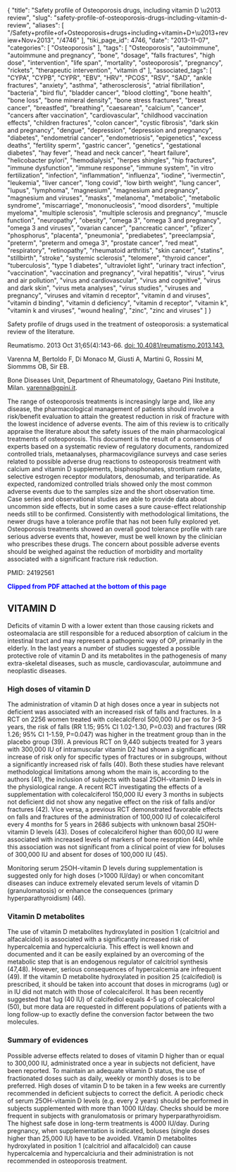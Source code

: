 {
    "title": "Safety profile of Osteoporosis drugs, including vitamin D \u2013 review",
    "slug": "safety-profile-of-osteoporosis-drugs-including-vitamin-d-review",
    "aliases": [
        "/Safety+profile+of+Osteoporosis+drugs+including+vitamin+D+\u2013+review+Nov+2013",
        "/4746"
    ],
    "tiki_page_id": 4746,
    "date": "2013-11-07",
    "categories": [
        "Osteoporosis"
    ],
    "tags": [
        "Osteoporosis",
        "autoimmune",
        "autoimmune and pregnancy",
        "bone",
        "dosage",
        "falls fractures",
        "high dose",
        "intervention",
        "life span",
        "mortality",
        "osteoporosis",
        "pregnancy",
        "rickets",
        "therapeutic intervention",
        "vitamin d"
    ],
    "associated_tags": [
        "CYPA",
        "CYPB",
        "CYPR",
        "EBV",
        "HRV",
        "PCOS",
        "RSV",
        "SAD",
        "ankle fractures",
        "anxiety",
        "asthma",
        "atherosclerosis",
        "atrial fibrillation",
        "bacteria",
        "bird flu",
        "bladder cancer",
        "blood clotting",
        "bone health",
        "bone loss",
        "bone mineral density",
        "bone stress fractures",
        "breast cancer",
        "breastfed",
        "breathing",
        "caesarean",
        "calcium",
        "cancer",
        "cancers after vaccination",
        "cardiovascular",
        "childhood vaccination effects",
        "children fractures",
        "colon cancer",
        "cystic fibrosis",
        "dark skin and pregnancy",
        "dengue",
        "depression",
        "depression and pregnancy",
        "diabetes",
        "endometrial cancer",
        "endometriosis",
        "epigenetics",
        "excess deaths",
        "fertility sperm",
        "gastric cancer",
        "genetics",
        "gestational diabetes",
        "hay fever",
        "head and neck cancer",
        "heart failure",
        "helicobacter pylori",
        "hemodialysis",
        "herpes shingles",
        "hip fractures",
        "immune dysfunction",
        "immune response",
        "immune system",
        "in vitro fertilization",
        "infection",
        "inflammation",
        "influenza",
        "iodine",
        "ivermectin",
        "leukemia",
        "liver cancer",
        "long covid",
        "low birth weight",
        "lung cancer",
        "lupus",
        "lymphoma",
        "magnesium",
        "magnesium and pregnancy",
        "magnesium and viruses",
        "masks",
        "melanoma",
        "metabolic",
        "metabolic syndrome",
        "miscarriage",
        "mononucleosis",
        "mood disorders",
        "multiple myeloma",
        "multiple sclerosis",
        "multiple sclerosis and pregnancy",
        "muscle function",
        "neuropathy",
        "obesity",
        "omega 3",
        "omega 3 and pregnancy",
        "omega 3 and viruses",
        "ovarian cancer",
        "pancreatic cancer",
        "pfizer",
        "phosphorus",
        "placenta",
        "pneumonia",
        "prediabetes",
        "preeclampsia",
        "preterm",
        "preterm and omega 3",
        "prostate cancer",
        "red meat",
        "respiratory",
        "retinopathy",
        "rheumatoid arthritis",
        "skin cancer",
        "statins",
        "stillbirth",
        "stroke",
        "systemic sclerosis",
        "telomere",
        "thyroid cancer",
        "tuberculosis",
        "type 1 diabetes",
        "ultraviolet light",
        "urinary tract infection",
        "vaccination",
        "vaccination and pregnancy",
        "viral hepatitis",
        "virus",
        "virus and air pollution",
        "virus and cardiovascular",
        "virus and cognitive",
        "virus and dark skin",
        "virus meta analyses",
        "virus studies",
        "viruses and pregnancy",
        "viruses and vitamin d receptor",
        "vitamin d and viruses",
        "vitamin d binding",
        "vitamin d deficiency",
        "vitamin d receptor",
        "vitamin k",
        "vitamin k and viruses",
        "wound healing",
        "zinc",
        "zinc and viruses"
    ]
}


Safety profile of drugs used in the treatment of osteoporosis: a systematical review of the literature.

Reumatismo. 2013 Oct 31;65(4):143-66. [doi: 10.4081/reumatismo.2013.143.](https://doi.org/10.4081/reumatismo.2013.143.)

Varenna M, Bertoldo F, Di Monaco M, Giusti A, Martini G, Rossini M, Siommms OB, Sir EB.

Bone Diseases Unit, Department of Rheumatology, Gaetano Pini Institute, Milan. varenna@gpini.it.

The range of osteoporosis treatments is increasingly large and, like any disease, the pharmacological management of patients should involve a risk/benefit evaluation to attain the greatest reduction in risk of fracture with the lowest incidence of adverse events. The aim of this review is to critically appraise the literature about the safety issues of the main pharmacological treatments of osteoporosis. This document is the result of a consensus of experts based on a systematic review of regulatory documents, randomized controlled trials, metaanalyses, pharmacovigilance surveys and case series related to possible adverse drug reactions to osteoporosis treatment with calcium and vitamin D supplements, bisphosphonates, strontium ranelate, selective estrogen receptor modulators, denosumab, and teriparatide. As expected, randomized controlled trials showed only the most common adverse events due to the samples size and the short observation time. Case series and observational studies are able to provide data about uncommon side effects, but in some cases a sure cause-effect relationship needs still to be confirmed. Consistently with methodological limitations, the newer drugs have a tolerance profile that has not been fully explored yet. Osteoporosis treatments showed an overall good tolerance profile with rare serious adverse events that, however, must be well known by the clinician who prescribes these drugs. The concern about possible adverse events should be weighed against the reduction of morbidity and mortality associated with a significant fracture risk reduction.

PMID:     24192561

 **<span style="color:#00F;">Clipped from PDF attached at the bottom of this page</span>** 

## VITAMIN D

Deficits of vitamin D with a lower extent than those causing rickets and osteomalacia are still responsible for a reduced absorption of calcium in the intestinal tract and may represent a pathogenic way of OP, primarily in the elderly. In the last years a number of studies suggested a possible protective role of vitamin D and its metabolites in the pathogenesis of many extra-skeletal diseases, such as muscle, cardiovascular, autoimmune and neoplastic diseases.

### High doses of vitamin D

The administration of vitamin D at high doses once a year in subjects not deficient was associated with an increased risk of falls and fractures. In a RCT on 2256 women treated with colecalciferol 500,000 IU per os for 3-5 years, the risk of falls (RR 1.15; 95% CI 1.02-1.30, P=0.03) and fractures (RR 1.26; 95% CI 1-1.59, P=0.047) was higher in the treatment group than in the placebo group (39). A previous RCT on 9,440 subjects treated for 3 years with 300,000 IU of intramuscular vitamin D2 had shown a significant increase of risk only for specific types of fractures or in subgroups, without a significantly increased risk of falls (40). Both these studies have relevant methodological limitations among whom the main is, according to the authors (41), the inclusion of subjects with basal 25OH-vitamin D levels in the physiological range. A recent RCT investigating the effects of a supplementation with colecalciferol 150,000 IU every 3 months in subjects not deficient did not show any negative effect on the risk of falls and/or fractures (42). Vice versa, a previous RCT demonstrated favorable effects on falls and fractures of the administration of 100,000 IU of colecalciferol every 4 months for 5 years in 2686 subjects with unknown basal 25OH-vitamin D levels (43). Doses of colecalciferol higher than 600,00 IU were associated with increased levels of markers of bone resorption (44), while this association was not significant from a clinical point of view for boluses of 300,000 IU and absent for doses of 100,000 IU (45).

Monitoring serum 25OH-vitamin D levels during supplementation is suggested only for high doses (>1000 IU/day) or when concomitant diseases can induce extremely elevated serum levels of vitamin D (granulomatosis) or enhance the consequences (primary hyperparathyroidism) (46).

### Vitamin D metabolites

The use of vitamin D metabolites hydroxylated in position 1 (calcitriol and alfacalcidol) is associated with a significantly increased risk of hypercalcemia and hypercalciuria. This effect is well known and documented and it can be easily explained by an overcoming of the metabolic step that is an endogenous regulator of calcitriol synthesis (47,48). However, serious consequences of hypercalcemia are infrequent (49). If the vitamin D metabolite hydroxylated in position 25 (calcifediol) is prescribed, it should be taken into account that doses in micrograms (ug) or in IU did not match with those of colecalciferol. It has been recently suggested that 1ug (40 IU) of calcifediol equals 4-5 ug of colecalciferol (50), but more data are requested in different populations of patients with a long follow-up to exactly define the conversion factor between the two molecules.

### Summary of evidences

Possible adverse effects related to doses of vitamin D higher than or equal to 300,000 IU, administrated once a year in subjects not deficient, have been reported. To maintain an adequate vitamin D status, the use of fractionated doses such as daily, weekly or monthly doses is to be preferred. High doses of vitamin D to be taken in a few weeks are currently recommended in deficient subjects to correct the deficit. A periodic check of serum 25OH-vitamin D levels (e.g. every 2 years) should be performed in subjects supplemented with more than 1000 IU/day. Checks should be more frequent in subjects with granulomatosis or primary hyperparathyroidism. The highest safe dose in long-term treatments is 4000 IU/day. During pregnancy, when supplementation is indicated, boluses (single doses higher than 25,000 IU) have to be avoided. Vitamin D metabolites hydroxylated in position 1 (calcitriol and alfacalcidol) can cause hypercalcemia and hypercalciuria and their administration is not recommended in osteoporosis treatment.